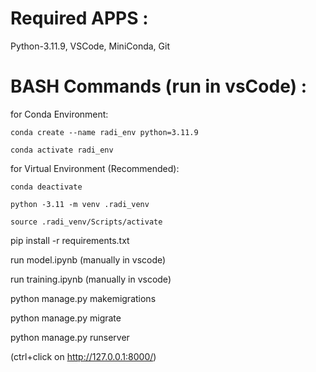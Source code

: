 Required APPS : 
==========================================

Python-3.11.9, VSCode, MiniConda, Git

BASH Commands (run in vsCode) :
==========================================

for Conda Environment:

    conda create --name radi_env python=3.11.9

    conda activate radi_env

for Virtual Environment (Recommended):

    conda deactivate

    python -3.11 -m venv .radi_venv

    source .radi_venv/Scripts/activate
 
pip install -r requirements.txt

run model.ipynb (manually in vscode)

run training.ipynb (manually in vscode)

python manage.py makemigrations

python manage.py migrate

python manage.py runserver

(ctrl+click on http://127.0.0.1:8000/)